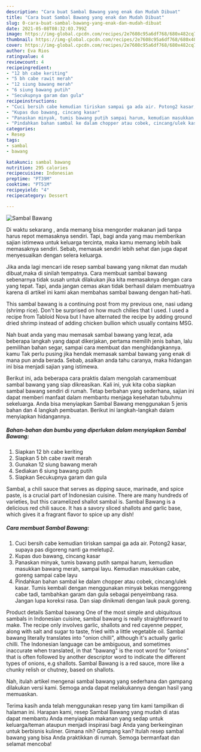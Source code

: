 ```yaml
---
description: "Cara buat Sambal Bawang yang enak dan Mudah Dibuat"
title: "Cara buat Sambal Bawang yang enak dan Mudah Dibuat"
slug: 0-cara-buat-sambal-bawang-yang-enak-dan-mudah-dibuat
date: 2021-05-08T08:32:03.799Z
image: https://img-global.cpcdn.com/recipes/2e7608c95a6df768/680x482cq70/sambal-bawang-foto-resep-utama.jpg
thumbnail: https://img-global.cpcdn.com/recipes/2e7608c95a6df768/680x482cq70/sambal-bawang-foto-resep-utama.jpg
cover: https://img-global.cpcdn.com/recipes/2e7608c95a6df768/680x482cq70/sambal-bawang-foto-resep-utama.jpg
author: Eva Rios
ratingvalue: 4
reviewcount: 4
recipeingredient:
- "12 bh cabe keriting"
- "5 bh cabe rawit merah"
- "12 siung bawang merah"
- "6 siung bawang putih"
- "Secukupnya garam dan gula"
recipeinstructions:
- "Cuci bersih cabe kemudian tiriskan sampai ga ada air. Potong2 kasar, supaya pas digoreng nanti ga meletup2."
- "Kupas duo bawang, cincang kasar"
- "Panaskan minyak, tumis bawang putih sampai harum, kemudian masukkan bawang merah, sampai layu. Kemudian masukkan cabe, goreng sampai cabe layu"
- "Pindahkan bahan sambal ke dalam chopper atau cobek, cincang/ulek kasar. Tumis kembali dengan menggunakan minyak bekas menggoreng cabe tadi, tambahkan garam dan gula sebagai penyeimbang rasa. Jangan lupa koreksi rasa. Dan siap dinikmati dengan lauk pauk goreng."
categories:
- Resep
tags:
- sambal
- bawang

katakunci: sambal bawang 
nutrition: 295 calories
recipecuisine: Indonesian
preptime: "PT39M"
cooktime: "PT51M"
recipeyield: "4"
recipecategory: Dessert

---
```



![Sambal Bawang](https://img-global.cpcdn.com/recipes/2e7608c95a6df768/680x482cq70/sambal-bawang-foto-resep-utama.jpg)

Di waktu  sekarang , anda memang bisa mengorder makanan jadi tanpa harus repot memasaknya sendiri. Tapi, bagi anda yang mau memberikan sajian istimewa untuk keluarga tercinta, maka kamu memang lebih baik memasaknya sendiri. Sebab, memasak sendiri lebih sehat dan juga dapat menyesuaikan dengan selera keluarga.

Jika anda lagi mencari ide resep sambal bawang yang nikmat dan mudah dibuat,maka di sinilah tempatnya. Cara membuat sambal bawang  sebenarnya tidak susah untuk dilakukan jika kita memasaknya dengan cara yang tepat. Tapi, anda jangan cemas akan tidak berhasil dalam membuatnya 
karena di artikel ini kami akan membahas sambal bawang dengan hati-hati.  

This sambal bawang is a continuing post from my previous one, nasi udang (shrimp rice). Don&#39;t be surprised on how much chilies that I used. I used a recipe from Tabloid Nova but I have alternated the recipe by adding ground dried shrimp instead of adding chicken bullion which usually contains MSG.

Nah buat anda yang mau memasak sambal bawang yang lezat, ada beberapa langkah yang dapat dikerjakan, pertama memilih jenis bahan, lalu pemilihan bahan segar, sampai cara membuat dan menghidangkannya. kamu Tak perlu pusing jika hendak memasak sambal bawang yang enak di mana pun anda berada. Sebab, asalkan anda  tahu caranya, maka hidangan ini bisa menjadi sajian yang istimewa.

Berikut ini, ada beberapa cara praktis  dalam mengolah caramembuat sambal bawang yang siap dikreasikan. Kali ini, yuk kita coba siapkan sambal bawang sendiri di rumah. Tetap berbahan yang sederhana, sajian ini dapat memberi manfaat dalam membantu menjaga kesehatan tubuhmu sekeluarga. Anda bisa menyiapkan Sambal Bawang menggunakan 5 jenis bahan dan 4 langkah pembuatan. Berikut ini langkah-langkah dalam menyiapkan hidangannya.

<!--inarticleads1-->

##### Bahan-bahan dan bumbu yang diperlukan dalam menyiapkan Sambal Bawang:

1. Siapkan 12 bh cabe keriting
1. Siapkan 5 bh cabe rawit merah
1. Gunakan 12 siung bawang merah
1. Sediakan 6 siung bawang putih
1. Siapkan Secukupnya garam dan gula


Sambal, a chili sauce that serves as dipping sauce, marinade, and spice paste, is a crucial part of Indonesian cuisine. There are many hundreds of varieties, but this caramelized shallot sambal is. Sambal Bawang is a delicious red chili sauce. It has a savory sliced shallots and garlic base, which gives it a fragrant flavor to spice up any dish! 

<!--inarticleads2-->

##### Cara membuat Sambal Bawang:

1. Cuci bersih cabe kemudian tiriskan sampai ga ada air. Potong2 kasar, supaya pas digoreng nanti ga meletup2.
1. Kupas duo bawang, cincang kasar
1. Panaskan minyak, tumis bawang putih sampai harum, kemudian masukkan bawang merah, sampai layu. Kemudian masukkan cabe, goreng sampai cabe layu
1. Pindahkan bahan sambal ke dalam chopper atau cobek, cincang/ulek kasar. Tumis kembali dengan menggunakan minyak bekas menggoreng cabe tadi, tambahkan garam dan gula sebagai penyeimbang rasa. Jangan lupa koreksi rasa. Dan siap dinikmati dengan lauk pauk goreng.


Product details Sambal bawang One of the most simple and ubiquitous sambals in Indonesian cuisine, sambal bawang is really straightforward to make. The recipe only involves garlic, shallots and red cayenne pepper, along with salt and sugar to taste, fried with a little vegetable oil. Sambal bawang literally translates into &#34;onion chilli&#34;, although it&#39;s actually garlic chilli. The Indonesian language can be ambiguous, and sometimes inaccurate when translated, in that &#34;bawang&#34; is the root word for &#34;onions&#34; that is often followed by another descriptor word to indicate the different types of onions, e.g shallots. Sambal Bawang is a red sauce, more like a chunky relish or chutney, based on shallots. 

Nah, itulah artikel mengenai  sambal bawang  yang sederhana dan gampang dilakukan versi kami. Semoga anda dapat melakukannya dengan hasil yang memuaskan. 

Terima kasih anda telah menggunakan resep yang tim kami tampilkan di halaman ini. Harapan kami, resep  Sambal Bawang yang mudah di atas dapat membantu Anda menyiapkan makanan yang sedap untuk keluarga/teman ataupun menjadi inspirasi bagi Anda yang berkeinginan untuk berbisnis kuliner. Gimana nih? Gampang kan? Itulah resep sambal bawang yang bisa Anda praktikkan di rumah. Semoga bermanfaat dan selamat mencoba!

